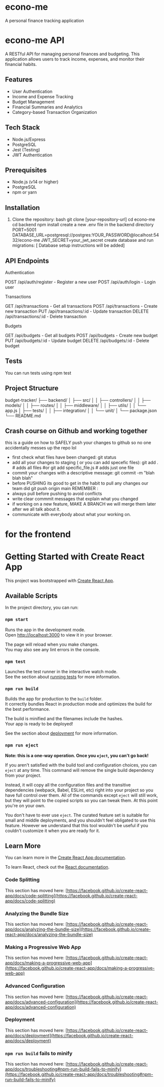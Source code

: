# econo-me
A personal finance tracking application

# econo-me API

A RESTful API for managing personal finances and budgeting. This application allows users to track income, expenses, and monitor their financial habits.

## Features

- User Authentication
- Income and Expense Tracking
- Budget Management
- Financial Summaries and Analytics
- Category-based Transaction Organization

## Tech Stack

- Node.js/Express
- PostgreSQL
- Jest (Testing)
- JWT Authentication

## Prerequisites

- Node.js (v14 or higher)
- PostgreSQL
- npm or yarn

## Installation

1. Clone the repository:
bash
git clone [your-repository-url]
cd econo-me
cd backend 
npm install
create a new .env file in the backend directory
PORT=5001
DATABASE_URL=postgresql://postgres:YOUR_PASSWORD@localhost:5432/econo-me
JWT_SECRET=your_jwt_secret 
create database and run migrations: [ Database setup instructions will be added]
## API Endpoints
Authentication

POST /api/auth/register - Register a new user
POST /api/auth/login - Login user

Transactions

GET /api/transactions - Get all transactions
POST /api/transactions - Create new transaction
PUT /api/transactions/:id - Update transaction
DELETE /api/transactions/:id - Delete transaction

Budgets

GET /api/budgets - Get all budgets
POST /api/budgets - Create new budget
PUT /api/budgets/:id - Update budget
DELETE /api/budgets/:id - Delete budget

## Tests 
You can run tests using npm test

## Project Structure
budget-tracker/
├── backend/
│   ├── src/
│   │   ├── controllers/
│   │   ├── models/
│   │   ├── routes/
│   │   ├── middleware/
│   │   ├── utils/
│   │   └── app.js
│   ├── tests/
│   │   ├── integration/
│   │   └── unit/
│   └── package.json
└── README.md
## Crash course on Github and working together
this is a guide on how to SAFELY push your changes to github so no one accidentally messes up the repo lol
- first check what files have been changed:
git status
- add all your changes to staging ( or you can add specefic files):
git add . # adds all files
#or 
git add specific_file.js # adds just one file
- commit your changes with a descriptive message: 
git commit -m "blah blah blah"
- before PUSHING its good to get in the habit to pull any changes our team did
git push origin main 
 REMEMBER :
 - always pull before pushing to avoid conflicts
 - write clear commmit messages that explain what you changed 
 - if working on a new feature, MAKE A BRANCH we will merge them later after we all talk about it.
 - communicate with everybody about what your working on. 

# for the frontend 
# Getting Started with Create React App

This project was bootstrapped with [Create React App](https://github.com/facebook/create-react-app).

## Available Scripts

In the project directory, you can run:

### `npm start`

Runs the app in the development mode.\
Open [http://localhost:3000](http://localhost:3000) to view it in your browser.

The page will reload when you make changes.\
You may also see any lint errors in the console.

### `npm test`

Launches the test runner in the interactive watch mode.\
See the section about [running tests](https://facebook.github.io/create-react-app/docs/running-tests) for more information.

### `npm run build`

Builds the app for production to the `build` folder.\
It correctly bundles React in production mode and optimizes the build for the best performance.

The build is minified and the filenames include the hashes.\
Your app is ready to be deployed!

See the section about [deployment](https://facebook.github.io/create-react-app/docs/deployment) for more information.

### `npm run eject`

**Note: this is a one-way operation. Once you `eject`, you can't go back!**

If you aren't satisfied with the build tool and configuration choices, you can `eject` at any time. This command will remove the single build dependency from your project.

Instead, it will copy all the configuration files and the transitive dependencies (webpack, Babel, ESLint, etc) right into your project so you have full control over them. All of the commands except `eject` will still work, but they will point to the copied scripts so you can tweak them. At this point you're on your own.

You don't have to ever use `eject`. The curated feature set is suitable for small and middle deployments, and you shouldn't feel obligated to use this feature. However we understand that this tool wouldn't be useful if you couldn't customize it when you are ready for it.

## Learn More

You can learn more in the [Create React App documentation](https://facebook.github.io/create-react-app/docs/getting-started).

To learn React, check out the [React documentation](https://reactjs.org/).

### Code Splitting

This section has moved here: [https://facebook.github.io/create-react-app/docs/code-splitting](https://facebook.github.io/create-react-app/docs/code-splitting)

### Analyzing the Bundle Size

This section has moved here: [https://facebook.github.io/create-react-app/docs/analyzing-the-bundle-size](https://facebook.github.io/create-react-app/docs/analyzing-the-bundle-size)

### Making a Progressive Web App

This section has moved here: [https://facebook.github.io/create-react-app/docs/making-a-progressive-web-app](https://facebook.github.io/create-react-app/docs/making-a-progressive-web-app)

### Advanced Configuration

This section has moved here: [https://facebook.github.io/create-react-app/docs/advanced-configuration](https://facebook.github.io/create-react-app/docs/advanced-configuration)

### Deployment

This section has moved here: [https://facebook.github.io/create-react-app/docs/deployment](https://facebook.github.io/create-react-app/docs/deployment)

### `npm run build` fails to minify

This section has moved here: [https://facebook.github.io/create-react-app/docs/troubleshooting#npm-run-build-fails-to-minify](https://facebook.github.io/create-react-app/docs/troubleshooting#npm-run-build-fails-to-minify)
